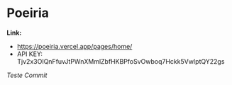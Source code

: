 # Poeiria
**Link:** 
- https://poeiria.vercel.app/pages/home/
- API KEY: Tjv2x3OIQnFfuvJtPWnXMmlZbfHKBPfoSvOwboq7Hckk5VwIptQY22gs

*Teste Commit*